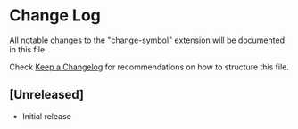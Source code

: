 # Change Log

All notable changes to the "change-symbol" extension will be documented in this file.

Check [Keep a Changelog](http://keepachangelog.com/) for recommendations on how to structure this file.

## [Unreleased]

- Initial release